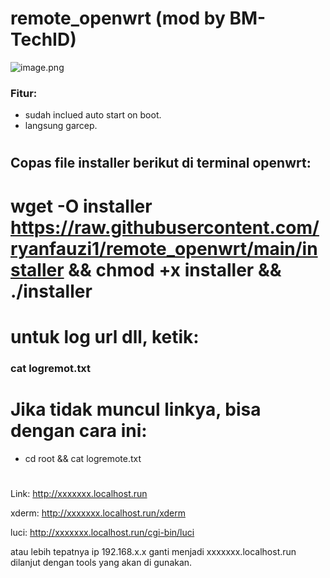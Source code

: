 # remote_openwrt (mod by BM-TechID)
![image.png](https://raw.githubusercontent.com/BM-TechID/remote_openwrt/main/Screenshot.jpg)
### Fitur:
- sudah inclued auto start on boot.
- langsung garcep.
#
#
## Copas file installer berikut di terminal openwrt:
# wget -O installer https://raw.githubusercontent.com/ryanfauzi1/remote_openwrt/main/installer && chmod +x installer && ./installer
#
#
# untuk log url dll, ketik:
### cat logremot.txt
#
#
# Jika tidak muncul linkya, bisa dengan cara ini:
- cd root && cat logremote.txt
#
#
Link: http://xxxxxxx.localhost.run

xderm: http://xxxxxxx.localhost.run/xderm 

luci: http://xxxxxxx.localhost.run/cgi-bin/luci

atau lebih tepatnya ip 192.168.x.x ganti menjadi xxxxxxx.localhost.run dilanjut dengan tools yang akan di gunakan.

